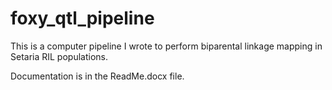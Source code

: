 # foxy_qtl_pipeline
This is a computer pipeline I wrote to perform biparental linkage mapping in Setaria RIL populations.

Documentation is in the ReadMe.docx file.

